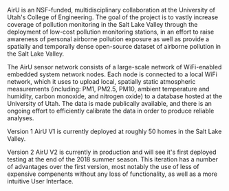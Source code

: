 AirU is an NSF-funded, multidisciplinary collaboration at the University of Utah's College of Engineering. The goal of the project is to vastly increase coverage of pollution monitoring in the Salt Lake Valley through the deployment of low-cost pollution monitoring stations, in an effort to raise awareness of personal airborne pollution exposure as well as provide a spatially and temporally dense open-source dataset of airborne pollution in the Salt Lake Valley.

The AirU sensor network consists of a large-scale network of WiFi-enabled embedded system network nodes. Each node is connected to a local WiFi network, which it uses to upload local, spatially static atmospheric measurements (including: PM1, PM2.5, PM10, ambient temperature and humidity, carbon monoxide, and nitrogen oxide) to a database hosted at the University of Utah. The data is made publically available, and there is an ongoing effort to efficiently calibrate the data in order to produce reliable analyses.

Version 1
AirU V1 is currently deployed at roughly 50 homes in the Salt Lake Valley.

Version 2
AirU V2 is currently in production and will see it's first deployed testing at the end of the 2018 summer season. This iteration has a number of advantages over the first version, most notably the use of less of expensive compenents without any loss of functionality, as well as a more intuitive User Interface.

